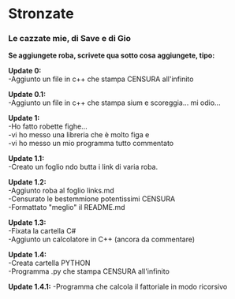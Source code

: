 # Stronzate  

### Le cazzate mie, di Save e di Gio  

**Se aggiungete roba, scrivete qua sotto cosa aggiungete, tipo:**  

**Update 0:**  
-Aggiunto un file in c++ che stampa CENSURA all'infinito  

**Update 0.1:**  
-Aggiunto un file in c++ che stampa sium e scoreggia... mi odio...  

**Update 1:**  
-Ho fatto robette fighe...  
-vi ho messo una libreria che è molto figa e  
-vi ho messo un mio programma tutto commentato  

**Update 1.1:**  
-Creato un foglio ndo butta i link di varia roba.  

**Update 1.2:**  
-Aggiunto roba al foglio links.md  
-Censurato le bestemmione potentissimi CENSURA  
-Formattato "meglio" il README.md  

**Update 1.3:**  
-Fixata la cartella C#  
-Aggiunto un calcolatore in C++ (ancora da commentare)  

**Update 1.4:**  
-Creata cartella PYTHON   
-Programma .py che stampa CENSURA all'infinito 

**Update 1.4.1:**
-Programma che calcola il fattoriale in modo ricorsivo


